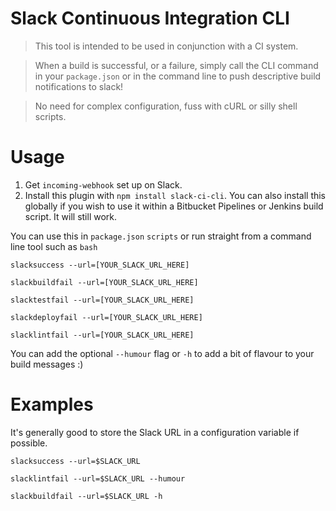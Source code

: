 Slack Continuous Integration CLI
=================
> This tool is intended to be used in conjunction with a CI system. 

> When a build is successful, or a failure, simply call the CLI command in your `package.json` or in the command line to push descriptive build notifications to slack!

> No need for complex configuration, fuss with cURL or silly shell scripts.

# Usage
1. Get `incoming-webhook` set up on Slack.
2. Install this plugin with `npm install slack-ci-cli`. You can also install this globally if you wish to use it within a Bitbucket Pipelines or Jenkins build script. It will still work.

You can use this in `package.json` `scripts` or run straight from a command line tool such as `bash`

```shell
slacksuccess --url=[YOUR_SLACK_URL_HERE]
```

```shell
slackbuildfail --url=[YOUR_SLACK_URL_HERE]
```

```shell
slacktestfail --url=[YOUR_SLACK_URL_HERE]
```

```shell
slackdeployfail --url=[YOUR_SLACK_URL_HERE]
```

```shell
slacklintfail --url=[YOUR_SLACK_URL_HERE]
```

You can add the optional `--humour` flag or `-h` to add a bit of flavour to your build messages :)

# Examples
It's generally good to store the Slack URL in a configuration variable if possible.
```shell
slacksuccess --url=$SLACK_URL
```

```shell
slacklintfail --url=$SLACK_URL --humour
```

```shell
slackbuildfail --url=$SLACK_URL -h
```